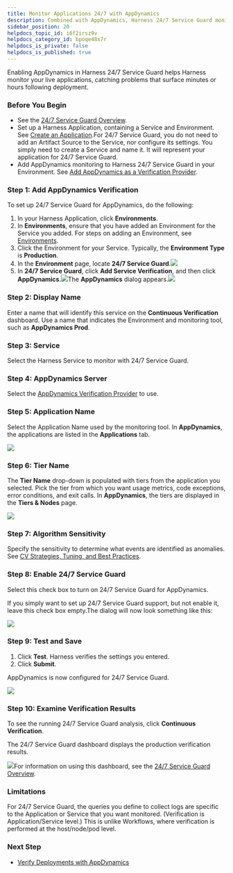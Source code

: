 ```yaml
---
title: Monitor Applications 24/7 with AppDynamics
description: Combined with AppDynamics, Harness 24/7 Service Guard monitors your live applications, catching problems that surface minutes or hours following deployment.
sidebar_position: 20
helpdocs_topic_id: i6f2irsz9v
helpdocs_category_id: bpoqe48x7r
helpdocs_is_private: false
helpdocs_is_published: true
---
```


Enabling AppDynamics in Harness 24/7 Service Guard helps Harness monitor your live applications, catching problems that surface minutes or hours following deployment. 

### Before You Begin

* See the [24/7 Service Guard Overview](../continuous-verification-overview/concepts-cv/24-7-service-guard-overview.md).
* Set up a Harness Application, containing a Service and Environment. See [Create an Application](../../model-cd-pipeline/applications/application-configuration.md).For 24/7 Service Guard, you do not need to add an Artifact Source to the Service, nor configure its settings. You simply need to create a Service and name it. It will represent your application for 24/7 Service Guard.
* Add AppDynamics monitoring to Harness 24/7 Service Guard in your Environment. See [Add AppDynamics as a Verification Provider](1-app-dynamics-connection-setup.md).


### Step 1: Add AppDynamics Verification

To set up 24/7 Service Guard for AppDynamics, do the following:

1. In your Harness Application, click **Environments**.
2. In **Environments**, ensure that you have added an Environment for the Service you added. For steps on adding an Environment, see [Environments](../../model-cd-pipeline/environments/environment-configuration.md).
3. Click the Environment for your Service. Typically, the **Environment Type** is **Production**.
4. In the **Environment** page, locate **24/7 Service Guard**.![](./static/2-24-7-service-guard-for-app-dynamics-01.png)
5. In **24/7 Service Guard**, click **Add Service Verification**, and then click **AppDynamics**.![](./static/2-24-7-service-guard-for-app-dynamics-02.png)The **AppDynamics** dialog appears.![](./static/2-24-7-service-guard-for-app-dynamics-03.png)


### Step 2: Display Name

Enter a name that will identify this service on the **Continuous Verification** dashboard. Use a name that indicates the Environment and monitoring tool, such as **AppDynamics Prod**.


### Step 3: Service

Select the Harness Service to monitor with 24/7 Service Guard.


### Step 4: AppDynamics Server

Select the [AppDynamics Verification Provider](1-app-dynamics-connection-setup.md) to use.


### Step 5: Application Name

Select the Application Name used by the monitoring tool. In **AppDynamics**, the applications are listed in the **Applications** tab.

![](./static/2-24-7-service-guard-for-app-dynamics-04.png)

### Step 6: Tier Name

The **Tier Name** drop-down is populated with tiers from the application you selected. Pick the tier from which you want usage metrics, code exceptions, error conditions, and exit calls. In **AppDynamics**, the tiers are displayed in the **Tiers & Nodes** page.

![](./static/2-24-7-service-guard-for-app-dynamics-05.png)
### Step 7: Algorithm Sensitivity

Specify the sensitivity to determine what events are identified as anomalies. See [CV Strategies, Tuning, and Best Practices](../continuous-verification-overview/concepts-cv/cv-strategies-and-best-practices.md).


### Step 8: Enable 24/7 Service Guard

Select this check box to turn on 24/7 Service Guard for AppDynamics.

If you simply want to set up 24/7 Service Guard support, but not enable it, leave this check box empty.The dialog will now look something like this:

![](./static/2-24-7-service-guard-for-app-dynamics-06.png)
### Step 9: Test and Save

1. Click **Test**. Harness verifies the settings you entered.
2. Click **Submit**.

AppDynamics is now configured for 24/7 Service Guard.

![](./static/2-24-7-service-guard-for-app-dynamics-07.png)
### Step 10: Examine Verification Results

To see the running 24/7 Service Guard analysis, click **Continuous Verification**.

The 24/7 Service Guard dashboard displays the production verification results.

![](./static/2-24-7-service-guard-for-app-dynamics-08.png)For information on using this dashboard, see the [24/7 Service Guard Overview](../continuous-verification-overview/concepts-cv/24-7-service-guard-overview.md).


### Limitations

For 24/7 Service Guard, the queries you define to collect logs are specific to the Application or Service that you want monitored. (Verification is Application/Service level.) This is unlike Workflows, where verification is performed at the host/node/pod level.


### Next Step

* [Verify Deployments with AppDynamics](3-verify-deployments-with-app-dynamics.md)

